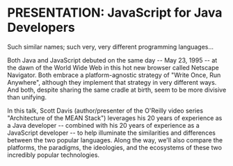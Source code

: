 # PRESENTATION: JavaScript for Java Developers

Such similar names; such very, very different programming languages...

Both Java and JavaScript debuted on the same day -- May 23, 1995 -- at the dawn of the World Wide Web in this hot new browser called Netscape Navigator. Both embrace a platform-agnostic strategy of "Write Once, Run Anywhere", although they implement that strategy in very different ways. And both, despite sharing the same cradle at birth, seem to be more divisive than unifying.

In this talk, Scott Davis (author/presenter of the O'Reilly video series "Architecture of the MEAN Stack") leverages his 20 years of experience as a Java developer -- combined with his 20 years of experience as a JavaScript developer -- to help illuminate the similarities and differences between the two popular languages. Along the way, we'll also compare the platforms, the paradigms, the ideologies, and the ecosystems of these two incredibly popular technologies.
